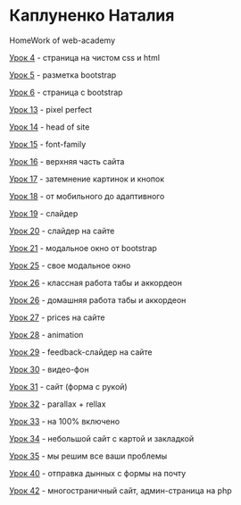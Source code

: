 

# Каплуненко Наталия
HomeWork of web-academy

[Урок 4](https://anessy.github.io/lesson4(html_css)/ "Моя готовая домашка") - страница на чистом css и html

[Урок 5](https://anessy.github.io/lesson5(bootstrap)/ "Моя готовая домашка") - разметка bootstrap

[Урок 6](https://anessy.github.io/lesson6(project_bootstrap)/class-work/src/ "Моя готовая домашка") - страница с bootstrap

[Урок 13](https://anessy.github.io/lesson13(pixel_perfect)/src/index.html "Моя готовая домашка") - pixel perfect

[Урок 14](https://anessy.github.io/lesson14(headOFsite)/src/index.html "Моя готовая домашка") - head of site

[Урок 15](https://anessy.github.io/lesson15(font_family)/index.html "Моя готовая домашка") - font-family

[Урок 16](https://anessy.github.io/lesson16/src/index.html "Моя готовая домашка") - верхняя часть сайта

[Урок 17](https://anessy.github.io/lesson17/index.html "Моя готовая домашка") - затемнение картинок и кнопок

[Урок 18](https://anessy.github.io/lesson18(mobile)/src/index.html "Моя готовая домашка") - от мобильного до адаптивного

[Урок 19](https://anessy.github.io/lesson19(slider)/src/index.html "Моя готовая домашка") - слайдер

[Урок 20](Anessy.github.io/lesson20(slider-in-site)/src/index.html "Моя готовая домашка") - слайдер на сайте

[Урок 21](https://anessy.github.io/lesson21(modal%20windows)/index.html "Моя готовая домашка") - модальное окно от bootstrap

[Урок 25](https://anessy.github.io/lesson25/project/src/index.html "Моя готовая домашка") - свое модальное окно

[Урок 26](https://anessy.github.io/lesson26%20(%D1%82%D0%B0%D0%B1%D1%8B%20%D0%B8%20%D0%B0%D0%BA%D0%BA%D0%B0%D1%80%D0%B4%D0%B5%D0%BE%D0%BD%D1%8B)/untitled.html "Моя готовая домашка") - классная работа табы и аккордеон

[Урок 26](https://https://anessy.github.io/lesson26%20(%D1%82%D0%B0%D0%B1%D1%8B%20%D0%B8%20%D0%B0%D0%BA%D0%BA%D0%B0%D1%80%D0%B4%D0%B5%D0%BE%D0%BD%D1%8B)/index.html "Моя готовая домашка") - домашняя работа табы и аккордеон

[Урок 27](https://anessy.github.io/lesson27(prices)/src/index.html "Моя готовая домашка") - prices на сайте

[Урок 28](https://https://anessy.github.io/lesson28%20(animation)/index.html "Моя готовая домашка") - animation

[Урок 29](https://https://anessy.github.io/lesson29/index.html "Моя готовая домашка") - feedback-слайдер на сайте

[Урок 30](https://anessy.github.io/lesson30%20(bg-video)/index.html "Моя готовая домашка") - видео-фон

[Урок 31](https://anessy.github.io/lesson31/src/index.html "Моя готовая домашка") - сайт (форма с рукой)

[Урок 32](https://github.com/Anessy/Anessy.github.io/tree/master/lesson32(parallax_rellax) "Моя готовая домашка") - parallax + rellax

[Урок 33](https://anessy.github.io/lesson33/src/index.html "Моя готовая домашка") - на 100% включено

[Урок 34](https://anessy.github.io/lesson34(maps)/index.html "Моя готовая домашка") - небольшой сайт с картой и закладкой

[Урок 35](https://anessy.github.io/lesson35/src/index.html "Моя готовая домашка") - мы решим все ваши проблемы

[Урок 40](https://anessy.github.io/lesson40(mail)/index.html "Моя готовая домашка") - отправка дынных с формы на почту

[Урок 42](https://github.com/Anessy/Anessy.github.io/tree/master/lesson42(php_admin) "Моя готовая домашка") - многостраничный сайт, админ-страница на php


